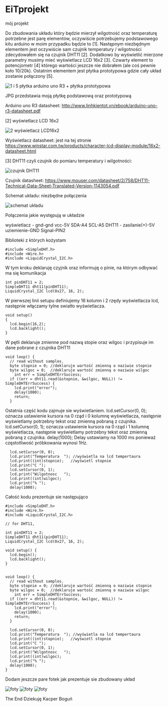 # EiTprojekt
mój projekt

Do zbudowania układu który będzie mierzył wilgotność oraz temperaturę potrzebne jest parę 
elementów, oczywiście potrzebujemy podstawowego kitu arduino w moim przypadku będzie to [1]. 
Następnym niezbędnym elementem jest oczywiście sam czujnik temperatury / wilgotności 
zdecydowałem się na czujnik DHT11 [2]. Dodatkowo by wyświetlić mierzone parametry musimy mieć 
wyświetlacz LCD 16x2 [3]. Czwarty element to potencjometr [4] którego wartości jeszcze nie 
dobrałem (ale coś pewnie koło 10/20k). Ostatnim elementem jest płytka prototypowa gdzie cały 
układ zostanie połączony [5]. 

![1 i 5 płytka arduino uno R3 + płytka prototypowa](jpg1.png)

JPG przedstawia moją płytkę podstawową oraz prototypową

Arduino uno R3 datasheet:
http://www.linhkientot.vn/ebook/arduino-uno-r3-datasheet.pdf

[2] wyświetlacz LCD 16x2

![2 wyświetlacz LCD16x2](wyswietlacz.png)

Wyświetlacz datasheet: jest na tej stronie 
https://www.winstar.com.tw/products/character-lcd-display-module/16x2-datasheet.html

[3] DHT11 czyli czujnik do pomiaru temperatury i wilgotności:

![czujnik DHT11](dht11.jpg)

Czujnik datasheet:
https://www.mouser.com/datasheet/2/758/DHT11-Technical-Data-Sheet-Translated-Version-1143054.pdf

Schemat układu: niezbędne połączenia 

![schemat układu](schemat.png)

Połączenia jakie występują w układzie

wyświetlacz - gnd-gnd vcc-5V SDA-A4 SCL-A5
DHT11 - zasilanie(+)-5V uziemienie-GND Signal-PIN2


Biblioteki z których kożystam
```cp 
#include <SimpleDHT.h>
#include <Wire.h> 
#include <LiquidCrystal_I2C.h>
```

W tym kroku deklaruję czyjnik oraz informuję o pinie, na którym odbywać ma się komunikacja
```cp 
int pinDHT11 = 2;
SimpleDHT11 dht11(pinDHT11);
LiquidCrystal_I2C lcd(0x27, 16, 2);
``` 


W pierwszej linii setupu definiujemy 16 kolumn i 2 rzędy wyświetlacza lcd, następnie włączamy tylne swiatło wyświetlacza.

```cp 
void setup()
{
  lcd.begin(16,2);
  lcd.backlight();
}
```

W pętli deklaruje zmienne pod nazwą stopie oraz wilgoc i przypisuje im dane pobrane z czujnika DHT11

```cp
void loop() {
  // read without samples.
  byte stopnie = 0; //deklaruje wartość zmienną o naziwie stopnie
  byte wilgoc = 0;  //deklaruje wartość zmienną o naziwie wilgoc
    int err = SimpleDHTErrSuccess;
  if ((err = dht11.read(&stopnie, &wilgoc, NULL)) != SimpleDHTErrSuccess) {
    lcd.print("error");
    delay(1000);
    return;
  }
  ```
  Ostatnia część kodu zajmuje sie wyświetlaniem.
  lcd.setCursor(0, 0); oznacza ustawienie kursora na 0 rząd i 0 kolumnę wyświetlacza,
  następnie wyświetlamy potrzebny tekst oraz zmienną pobraną z czujnika.
  lcd.setCursor(0, 1); oznacza ustawienie kursora na 0 rząd i 1 kolumnę wyświetlacza,
  następnie wyświetlamy potrzebny tekst oraz zmienną pobraną z czujnika.
  delay(1000); Delay ustawiamy na 1000 ms ponieważ częstotliwość próbkowania wynosi 1Hz.

```cp
  lcd.setCursor(0, 0);
  lcd.print("Temperatura  "); //wyświetla na lcd tempertaura 
  lcd.print((int)stopnie);   //wyświetl stopnie 
  lcd.print("C ");
  lcd.setCursor(0, 1);
  lcd.print("Wilgotnosc   ");
  lcd.print((int)wilgoc);
  lcd.print("% ");
  delay(1000);
```

Całość kodu prezentuje sie następująco
```cp
#include <SimpleDHT.h>
#include <Wire.h> 
#include <LiquidCrystal_I2C.h>

// for DHT11, 

int pinDHT11 = 2;
SimpleDHT11 dht11(pinDHT11);
LiquidCrystal_I2C lcd(0x27, 16, 2);

void setup() {
  lcd.begin();
  lcd.backlight();
}


void loop() {
  // read without samples.
  byte stopnie = 0; //deklaruje wartość zmienną o naziwie stopnie
  byte wilgoc = 0;  //deklaruje wartość zmienną o naziwie wilgoc
    int err = SimpleDHTErrSuccess;
  if ((err = dht11.read(&stopnie, &wilgoc, NULL)) != SimpleDHTErrSuccess) {
    lcd.print("error");
    delay(1000);
    return;
  }
   
  lcd.setCursor(0, 0);
  lcd.print("Temperatura  "); //wyświetla na lcd tempertaura 
  lcd.print((int)stopnie);   //wyświetl stopnie 
  lcd.print("C ");
  lcd.setCursor(0, 1);
  lcd.print("Wilgotnosc   ");
  lcd.print((int)wilgoc);
  lcd.print("% ");
  delay(1000);
}
```

Dodam jeszcze pare fotek jak prezentuje sie zbudowany układ 

![foty](jeden.jpg)
![foty](dwa.jpg)
![foty](trzy.jpg)

The End 
Dziekuję 
Kacper Boguń




























